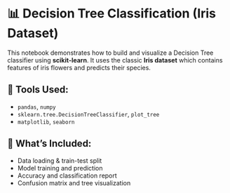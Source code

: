 # 📊 Decision Tree Classification (Iris Dataset)

This notebook demonstrates how to build and visualize a Decision Tree classifier using **scikit-learn**. It uses the classic **Iris dataset** which contains features of iris flowers and predicts their species.

## 🧰 Tools Used:
- `pandas`, `numpy`
- `sklearn.tree.DecisionTreeClassifier`, `plot_tree`
- `matplotlib`, `seaborn`

## 📌 What’s Included:
- Data loading & train-test split
- Model training and prediction
- Accuracy and classification report
- Confusion matrix and tree visualization
